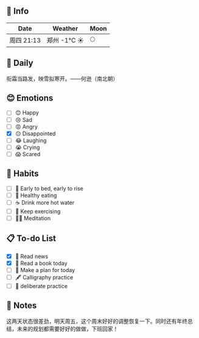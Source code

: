 ## 📅 Info

| Date           | Weather      | Moon |
| -------------- | ------------ | ---- |
| 周四 21:13 | 郑州 -1°C ☀️   | 🌕 |

## 📖 Daily

衔霜当路发，映雪拟寒开。——何逊（南北朝）

## 😊 Emotions

- [ ] 😊 Happy
- [ ] 😢 Sad
- [ ] 😡 Angry
- [x] 😔 Disappointed
- [ ] 😂 Laughing
- [ ] 😭 Crying
- [ ] 😱 Scared

## 🍎 Habits

- [ ] 🌅 Early to bed, early to rise
- [ ] 🥕 Healthy eating
- [ ] ☕️ Drink more hot water
- [ ] 💪 Keep exercising
- [ ] 🧘‍♂️ Meditation

## 📋 To-do List

- [x] 📰 Read news
- [x] 📖 Read a book today
- [ ] 📝 Make a plan for today
- [ ] 🖋️ Calligraphy practice
- [ ] 🎯 deliberate practice

## 📝 Notes

这两天状态很差劲，明天周五，这个周末好好的调整恢复一下。同时还有年终总结，未来的规划都需要好好的做做，下班回家！
